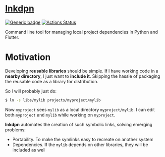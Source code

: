 # [lnkdpn](https://github.com/rtmigo/lnkdpn)

[![Generic badge](https://img.shields.io/badge/ready_for_use-no-red.svg)](#)
[![Actions Status](https://github.com/rtmigo/lnkdpn/workflows/CI/badge.svg?branch=master)](https://github.com/rtmigo/lnkdpn/actions)

Command line tool for managing local project dependencies in Python and Flutter.

# Motivation

Developing **reusable libraries** should be simple. If I have working code in a **nearby directory**, 
I just want to **include it**. Skipping the hassle of packaging the reusable code as a library for distribution.

So I will probably just do:

```bash
$ ln -s libs/mylib projects/myproject/mylib
```

Now `myproject` sees `mylib` as a local directory `myproject/mylib`. I can edit both `myproject` 
and `mylib` while working on `myproject`.

**lnkdpn** automates the creation of such symbolic links, solving emerging problems:

- Portability. To make the symlinks easy to recreate on another system
- Dependencies. If the `mylib` depends on other libraries, they will be included as well